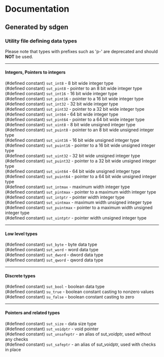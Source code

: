 # Documentation  
## Generated by sdgen
### Utility file defining data types
Please note that types with prefixes such as 'p-' are deprecated and should 
**NOT**
 be used.

---

#### Integers, Pointers to integers
(#defined constant) `sut_int8` - 8 bit wide integer type  
(#defined constant) `sut_pint8` - pointer to an 8 bit wide integer type  
(#defined constant) `sut_int16` - 16 bit wide integer type  
(#defined constant) `sut_pint16` - pointer to a 16 bit wide integer type  
(#defined constant) `sut_int32` - 32 bit wide integer type  
(#defined constant) `sut_pint32` - pointer to a 32 bit wide integer type  
(#defined constant) `sut_int64` - 64 bit wide integer type  
(#defined constant) `sut_pint64` - pointer to a 64 bit wide integer type  
(#defined constant) `sut_uint8` - 8 bit wide unsigned integer type  
(#defined constant) `sut_puint8` - pointer to an 8 bit wide unsigned integer type  
(#defined constant) `sut_uint16` - 16 bit wide unsigned integer type  
(#defined constant) `sut_puint16` - pointer to a 16 bit wide unsigned integer type  
(#defined constant) `sut_uint32` - 32 bit wide unsigned integer type  
(#defined constant) `sut_puint32` - pointer to a 32 bit wide unsigned integer type  
(#defined constant) `sut_uint64` - 64 bit wide unsigned integer type  
(#defined constant) `sut_puint64` - pointer to a 64 bit wide unsigned integer type  
(#defined constant) `sut_intmax` - maximum width integer type  
(#defined constant) `sut_pintmax` - pointer to a maximum width integer type  
(#defined constant) `sut_intptr` - pointer width integer type  
(#defined constant) `sut_uintmax` - maximum width unsigned integer type  
(#defined constant) `sut_puintmax` - pointer to a maximum width unsigned integer type  
(#defined constant) `sut_uintptr` - pointer width unsigned integer type  

---

#### Low level types
(#defined constant) `sut_byte` - byte data type  
(#defined constant) `sut_word` - word data type  
(#defined constant) `sut_dword` - dword data type  
(#defined constant) `sut_qword` - qword data type  

---

#### Discrete types
(#defined constant) `sut_bool` - boolean data type  
(#defined constant) `su_true` - boolean constant casting to nonzero values  
(#defined constant) `su_false` - boolean constant casting to zero  

---

#### Pointers and related types
(#defined constant) `sut_size` - data size type  
(#defined constant) `sut_voidptr` - void pointer  
(#defined constant) `sut_unsafeptr` - an alias of sut_voidptr, used without any checks  
(#defined constant) `sut_safeptr` - an alias of sut_voidptr, used with checks in place  
